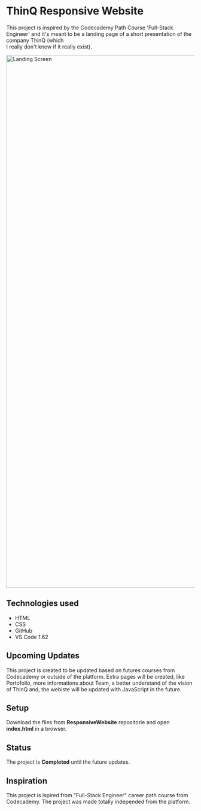 # ThinQ Responsive Website

This project is inspired by the Codecademy Path Course 'Full-Stack Engineer' and it's meant to be a landing page of a short presentation of the company ThinQ (which  
I really don't know if it really exist).

<img width="1424" alt="Landing Screen" src="https://user-images.githubusercontent.com/66974377/144852541-bf0743b1-403d-4016-9d16-3e1af01d5686.png">

## Technologies used

- HTML
- CSS
- GitHub
- VS Code 1.62

## Upcoming Updates
This project is created to be updated based on futures courses from Codecademy or outside of the platform. Extra pages will be created, like Portofolio, more informations about
Team, a better understand of the vision of ThinQ and, the webiste will be updated with JavaScript in the future. 

## Setup
Download the files from **ResponsiveWebsite** repositorie and open **index.html** in a browser.

## Status
The project is **Completed** until the future updates.

## Inspiration
This project is ispired from "Full-Stack Engineer" career path course from Codecademy. The project was made totally independed from the platform. 
